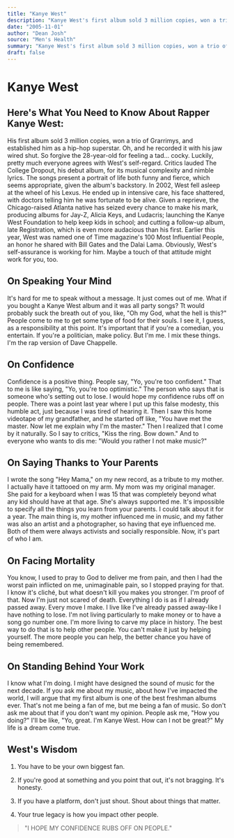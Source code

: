 ```yaml
---
title: "Kanye West"
description: "Kanye West's first album sold 3 million copies, won a trio of Grarrimys, and established him as a hip-hop superstar. Critics lauded The College Dropout, his debut album, for its musical complexity and..."
date: "2005-11-01"
author: "Dean Josh"
source: "Men's Health"
summary: "Kanye West's first album sold 3 million copies, won a trio of Grarrimys, and established him as a hip-hop superstar. Critics lauded The College Dropout, his debut album, for its musical complexity and nimble lyrics. The songs present a portrait of life both funny and fierce."
draft: false
---
```


# Kanye West

## Here's What You Need to Know About Rapper Kanye West: 

His first album sold 3 million copies, won a trio of Grarrimys, and established him as a hip-hop superstar. Oh, and he recorded it with his jaw wired shut. So forgive the 28-year-old for feeling a tad... cocky. Luckily, pretty much everyone agrees with West's self-regard. Critics lauded The College Dropout, his debut album, for its musical complexity and nimble lyrics. The songs present a portrait of life both funny and fierce, which seems appropriate, given the album's backstory. In 2002, West fell asleep at the wheel of his Lexus. He ended up in intensive care, his face shattered, with doctors telling him he was fortunate to be alive. Given a reprieve, the Chicago-raised Atlanta native has seized every chance to make his mark, producing albums for Jay-Z, Alicia Keys, and Ludacris; launching the Kanye West Foundation to help keep kids in school; and cutting a follow-up album, late Registration, which is even more audacious than his first. Earlier this year, West was named one of Time magazine's 100 Most Influential People, an honor he shared with Bill Gates and the Dalai Lama. Obviously, West's self-assurance is working for him. Maybe a touch of that attitude might work for you, too.

## On Speaking Your Mind

It's hard for me to speak without a message. It just comes out of me. What if you bought a Kanye West album and it was all party songs? Tt would probably suck the breath out of you, like, "Oh my God, what the hell is this?" People come to me to get some type of food for their souls. I see it, I guess, as a responsibility at this point. It's important that if you're a comedian, you entertain. If you're a politician, make policy. But I'm me. I mix these things. I'm the rap version of Dave Chappelle.

## On Confidence

Confidence is a positive thing. People say, "Yo, you're too confident." That to me is like saying, "Yo, you're too optimistic." The person who says that is someone who's setting out to lose. I would hope my confidence rubs off on people. There was a point last year where I put up this false modesty, this humble act, just because I was tired of hearing it. Then I saw this home videotape of my grandfather, and he started off like, "You have met the master. Now let me explain why I'm the master." Then I realized that I come by it naturally. So I say to critics, "Kiss the ring. Bow down." And to everyone who wants to dis me: "Would you rather I not make music?"

## On Saying Thanks to Your Parents

I wrote the song "Hey Mama," on my new record, as a tribute to my mother. I actually have it tattooed on my arm. My mom was my original manager. She paid for a keyboard when I was 15 that was completely beyond what any kid should have at that age. She's always supported me. It's impossible to specify all the things you learn from your parents. I could talk about it for a year. The main thing is, my mother influenced me in music, and my father was also an artist and a photographer, so having that eye influenced me. Both of them were always activists and socially responsible. Now, it's part of who I am.

## On Facing Mortality

You know, I used to pray to God to deliver me from pain, and then I had the worst pain inflicted on me, unimaginable pain, so I stopped praying for that. I know it's cliché, but what doesn't kill you makes you stronger. I'm proof of that. Now I'm just not scared of death. Everything I do is as if I already passed away. Every move I make. I live like I've already passed away-like I have nothing to lose. I'm not living particularly to make money or to have a song go number one. I'm more living to carve my place in history. The best way to do that is to help other people. You can't make it just by helping yourself. The more people you can help, the better chance you have of being remembered.

## On Standing Behind Your Work

I know what I'm doing. I might have designed the sound of music for the next decade. If you ask me about my music, about how I've impacted the world, I will argue that my first album is one of the best freshman albums ever. That's not me being a fan of me, but me being a fan of music. So don't ask me about that if you don't want my opinion. People ask me, "How you doing?" I'll be like, "Yo, great. I'm Kanye West. How can I not be great?" My life is a dream come true.

## West's Wisdom

1. You have to be your own biggest fan.

2. If you're good at something and you point that out, it's not bragging. It's honesty.

3. If you have a platform, don't just shout. Shout about things that matter.

4. Your true legacy is how you impact other people.

> "I HOPE MY CONFIDENCE RUBS OFF ON PEOPLE."
